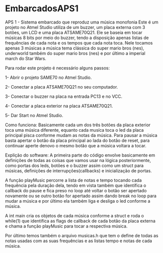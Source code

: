 # EmbarcadosAPS1
APS 1 -  Sistema embarcado que reproduz uma música monofonia
Este é um projeto no Atmel Studio utiliza de um buzzer, um placa externa com 3 botões, um LCD e uma placa ATSAME70Q21. Ele se baseia em tocar músicas 8 bits por meio do buzzer, tendo a disposição apenas listas de frequências de cada nota e os tempos que cada nota toca.
Nele tocamos apenas 3 músicas a música tema clássica do super mario bros (nes), underworld também do super mario bros (nes) e por último a imperial march do Star Wars.


Para rodar este projeto é necessário alguns passos:

1- Abrir o projeto SAME70 no Atmel Studio.

2- Conectar a placa ATSAME70Q21 no seu computador.

3- Conectar o buzzer na placa na entrada PC13 e no VCC.

4- Conectar a placa exterior na placa ATSAME70Q21.

5- Dar Start no Atmel Studio.

Como funciona:
Basicamente cada um dos três botões da placa exterior toca uma música diferente, equanto cada musíca toca o led da placa principal pisca conforme mudam as notas da música. Para pausar a música basta apertar o botão da placa principal ao lada do botão de reset, para continuar aperte denovo o mesmo botão que a música voltara a tocar.

Explição do software:
A primeira parte do código envolve basicamente em definições de todas as coisas que vamos usar na lógica posteriormente, como portas dos leds, botões e o buzzer assim como um struct para músicas, definições de interrupções(callbacks) e inicialização de portas.

A função playMusic percorre a lista de notas e tempo tocando cada frequência pela duração dela, tendo em vista também que identifica o callback do pause e fica preso no loop até voltar o botão ser apertado novamente ou se outro botão for apertado assim dando break no loop para mudar a música e por último ela também liga e desliga o led conforme a música.

A int main cria os objetos de cada música conforme a struct e roda o while(1) que identifica as flags de callback de cada botão da placa externa e chama a função playMusic para tocar a respectiva música.

Por último  temos também o arquivo musicas.h que tem o define de todas as notas usadas com as suas frequências e as listas tempo e notas de cada música.
